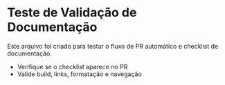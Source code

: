 # Teste de Validação de Documentação

Este arquivo foi criado para testar o fluxo de PR automático e checklist de documentação.

- Verifique se o checklist aparece no PR
- Valide build, links, formatação e navegação 